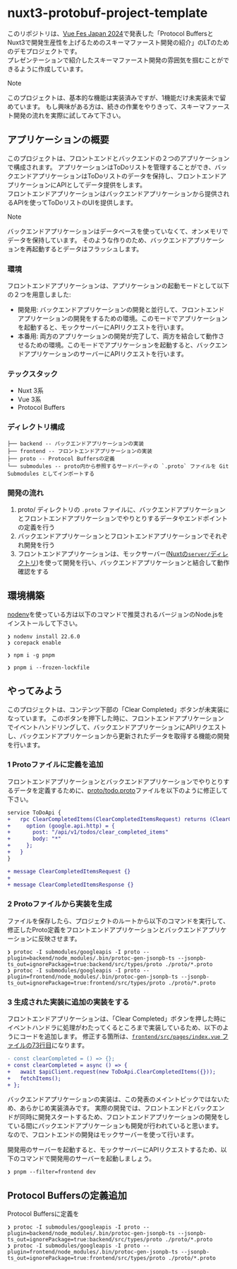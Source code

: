 # nuxt3-protobuf-project-template

このリポジトリは、[Vue Fes Japan 2024](https://vuefes.jp/2024)で発表した「Protocol BuffersとNuxt3で開発生産性を上げるためのスキーマファースト開発の紹介」のLTのためのデモプロジェクトです。  
プレゼンテーションで紹介したスキーマファースト開発の雰囲気を掴むことができるように作成しています。

> [!NOTE]  
> このプロジェクトは、基本的な機能は実装済みですが、1機能だけ未実装未で留めています。
> もし興味がある方は、続きの作業をやりきって、スキーマファースト開発の流れを実際に試してみて下さい。

## アプリケーションの概要

このプロジェクトは、フロントエンドとバックエンドの２つのアプリケーションで構成されます。
アプリケーションはToDoリストを管理することができ、バックエンドアプリケーションはToDoリストのデータを保持し、フロントエンドアプリケーションにAPIとしてデータ提供をします。  
フロントエンドアプリケーションはバックエンドアプリケーションから提供されるAPIを使ってToDoリストのUIを提供します。

> [!NOTE]  
> バックエンドアプリケーションはデータベースを使っていなくて、オンメモリでデータを保持しています。
> そのような作りのため、バックエンドアプリケーションを再起動するとデータはフラッシュします。

### 環境

フロントエンドアプリケーションは、アプリケーションの起動モードとして以下の２つを用意しました:

- 開発用: バックエンドアプリケーションの開発と並行して、フロントエンドアプリケーションの開発をするための環境。このモードでアプリケーションを起動すると、モックサーバーにAPIリクエストを行います。
- 本番用: 両方のアプリケーションの開発が完了して、両方を結合して動作させるための環境。このモードでアプリケーションを起動すると、バックエンドアプリケーションのサーバーにAPIリクエストを行います。

### テックスタック

* Nuxt 3系
* Vue 3系
* Protocol Buffers

### ディレクトリ構成

```
├── backend -- バックエンドアプリケーションの実装
├── frontend -- フロントエンドアプリケーションの実装
├── proto -- Protocol Buffersの定義
└── submodules -- proto内から参照するサードパーティの `.proto` ファイルを Git Submodules としてインポートする
```

### 開発の流れ

1. proto/ ディレクトリの `.proto` ファイルに、バックエンドアプリケーションとフロントエンドアプリケーションでやりとりするデータやエンドポイントの定義を行う
2. バックエンドアプリケーションとフロントエンドアプリケーションでそれぞれ開発を行う
3. フロントエンドアプリケーションは、モックサーバー([Nuxtの`server/`ディレクトリ](https://nuxt.com/docs/guide/directory-structure/server))を使って開発を行い、バックエンドアプリケーションと結合して動作確認をする

## 環境構築

[nodenv](https://github.com/nodenv/nodenv)を使っている方は以下のコマンドで推奨されるバージョンのNode.jsをインストールして下さい。

```
❯ nodenv install 22.6.0
❯ corepack enable
```

```
❯ npm i -g pnpm
```

```
❯ pnpm i --frozen-lockfile
```

## やってみよう

このプロジェクトは、コンテンツ下部の「Clear Completed」ボタンが未実装になっています。
このボタンを押下した時に、フロントエンドアプリケーションでイベントハンドリングして、バックエンドアプリケーションにAPIリクエストし、バックエンドアプリケーションから更新されたデータを取得する機能の開発を行います。

### 1 Protoファイルに定義を追加

フロントエンドアプリケーションとバックエンドアプリケーションでやりとりするデータを定義するために、[proto/todo.proto](https://github.com/tokuda109/nuxt3-protobuf-project-template/blob/main/proto/todo.proto)ファイルを以下のように修正して下さい。

```diff
service ToDoApi {
+   rpc ClearCompletedItems(ClearCompletedItemsRequest) returns (ClearCompletedItemsResponse) {
+     option (google.api.http) = {
+       post: "/api/v1/todos/clear_completed_items"
+       body: "*"
+     };
+   }
}

+ message ClearCompletedItemsRequest {}
+ 
+ message ClearCompletedItemsResponse {}
```

### 2 Protoファイルから実装を生成

ファイルを保存したら、プロジェクトのルートから以下のコマンドを実行して、修正したProto定義をフロントエンドアプリケーションとバックエンドアプリケーションに反映させます。

```
❯ protoc -I submodules/googleapis -I proto --plugin=backend/node_modules/.bin/protoc-gen-jsonpb-ts --jsonpb-ts_out=ignorePackage=true:backend/src/types/proto ./proto/*.proto
❯ protoc -I submodules/googleapis -I proto --plugin=frontend/node_modules/.bin/protoc-gen-jsonpb-ts --jsonpb-ts_out=ignorePackage=true:frontend/src/types/proto ./proto/*.proto
```

### 3 生成された実装に追加の実装をする

フロントエンドアプリケーションは、「Clear Completed」ボタンを押した時にイベントハンドラに処理がわたってくるところまで実装しているため、以下のようにコードを追加します。
修正する箇所は、[`frontend/src/pages/index.vue` ファイルの73行目](https://github.com/tokuda109/nuxt3-protobuf-project-template/blob/main/frontend/src/pages/index.vue#L73)になります。

```diff
- const clearCompleted = () => {};
+ const clearCompleted = async () => {
+   await $apiClient.request(new ToDoApi.ClearCompletedItems({}));
+   fetchItems();
+ };
```

バックエンドアプリケーションの実装は、この発表のメイントピックではないため、あらかじめ実装済みです。
実際の開発では、フロントエンドとバックエンドが同時に開発スタートするため、フロントエンドアプリケーションの開発をしている間にバックエンドアプリケーションも開発が行われていると思います。  
なので、フロントエンドの開発はモックサーバーを使って行います。

開発用のサーバーを起動すると、モックサーバーにAPIリクエストするため、以下のコマンドで開発用のサーバーを起動しましょう。

```
❯ pnpm --filter=frontend dev
```

## Protocol Buffersの定義追加

Protocol Buffersに定義を

```
❯ protoc -I submodules/googleapis -I proto --plugin=backend/node_modules/.bin/protoc-gen-jsonpb-ts --jsonpb-ts_out=ignorePackage=true:backend/src/types/proto ./proto/*.proto
❯ protoc -I submodules/googleapis -I proto --plugin=frontend/node_modules/.bin/protoc-gen-jsonpb-ts --jsonpb-ts_out=ignorePackage=true:frontend/src/types/proto ./proto/*.proto
```
